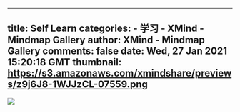 
---
title: Self Learn
categories: 
    - 学习
    - XMind - Mindmap Gallery
author: XMind - Mindmap Gallery
comments: false
date: Wed, 27 Jan 2021 15:20:18 GMT
thumbnail: https://s3.amazonaws.com/xmindshare/previews/z9j6J8-1WJJzCL-07559.png
---

<div>   
<img src="https://s3.amazonaws.com/xmindshare/previews/z9j6J8-1WJJzCL-07559.png" referrerpolicy="no-referrer">  
</div>
            